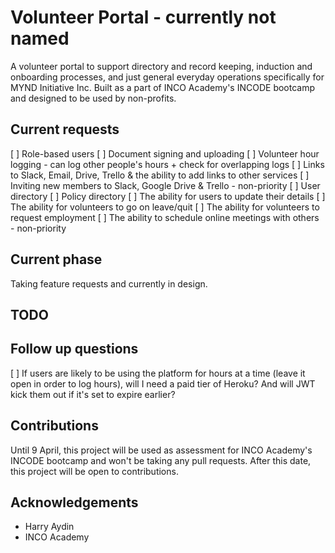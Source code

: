 # Volunteer Portal - currently not named

A volunteer portal to support directory and record keeping, induction and onboarding processes, and just general everyday operations specifically for MYND Initiative Inc. Built as a part of INCO Academy's INCODE bootcamp and designed to be used by non-profits.


## Current requests

[ ] Role-based users
[ ] Document signing and uploading
[ ] Volunteer hour logging - can log other people's hours + check for overlapping logs
[ ] Links to Slack, Email, Drive, Trello & the ability to add links to other services
[ ] Inviting new members to Slack, Google Drive & Trello - non-priority
[ ] User directory
[ ] Policy directory
[ ] The ability for users to update their details
[ ] The ability for volunteers to go on leave/quit
[ ] The ability for volunteers to request employment
[ ] The ability to schedule online meetings with others - non-priority


## Current phase

Taking feature requests and currently in design.

## TODO



## Follow up questions

[ ] If users are likely to be using the platform for hours at a time (leave it open in order to log hours), will I need a paid tier of Heroku? And will JWT kick them out if it's set to expire earlier?


## Contributions

Until 9 April, this project will be used as assessment for INCO Academy's INCODE bootcamp and won't be taking any pull requests. After this date, this project will be open to contributions.


## Acknowledgements

- Harry Aydin
- INCO Academy
